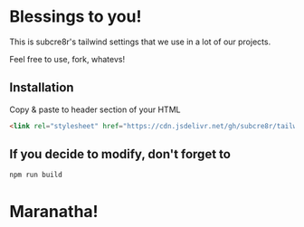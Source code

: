 # Blessings to you!

This is subcre8r's tailwind settings that we use in a lot of our projects.

Feel free to use, fork, whatevs!

## Installation

Copy & paste to header section of your HTML

```html
<link rel="stylesheet" href="https://cdn.jsdelivr.net/gh/subcre8r/tailwind/css-dist/tailwind.min.css">
```

## If you decide to modify, don't forget to
```bash
npm run build
```

# Maranatha!